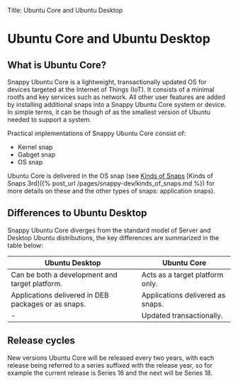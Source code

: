 Title: Ubuntu Core and Ubuntu Desktop
# Ubuntu Core and Ubuntu Desktop 

## What is Ubuntu Core?

Snappy Ubuntu Core is a lightweight, transactionally updated OS for devices targeted at the Internet of Things (IoT). It consists of a minimal rootfs and key services such as network. All other user features are added by installing additional snaps into a Snappy Ubuntu Core system or device. In simple terms, it can be though of as the smallest version of Ubuntu needed to support a system.

Practical implementations of Snappy Ubuntu Core consist of:

- Kernel snap
- Gabget snap
- OS snap  

Ubuntu Core is delivered in the OS snap (see [Kinds of Snaps](kinds_of_snaps.md "Kinds of Snaps") [Kinds of Snaps 3rd]({% post_url /pages/snappy-dev/kinds_of_snaps.md %}) for more details on these and the other types of snaps: application snaps). 

## Differences to Ubuntu Desktop

Snappy Ubuntu Core diverges from the standard model of Server and Desktop Ubuntu distributions, the key differences are summarized in the table below:

Ubuntu Desktop | Ubuntu Core
---- | ----
Can be both a development and target platform. | Acts as a target platform only.
Applications delivered in DEB packages or as snaps. | Applications delivered as snaps.
- | Updated transactionally.
 
## Release cycles

New versions Ubuntu Core will be released every two years, with each release being referred to a series suffixed with the release year, so for example the current release is Series 16 and the next will be Series 18. 

